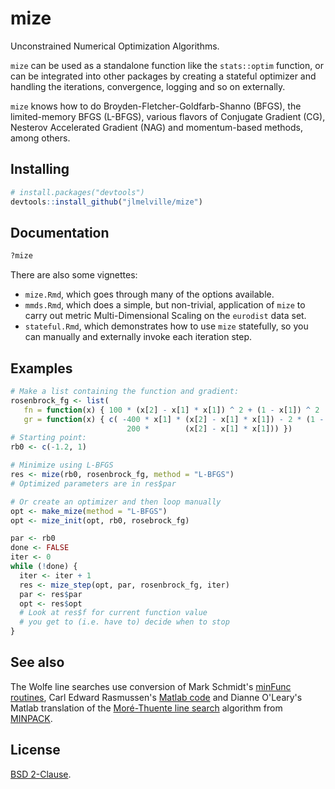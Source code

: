 # mize

Unconstrained Numerical Optimization Algorithms.

`mize` can be used as a standalone function like the `stats::optim` function, 
or can be integrated into other packages by creating a stateful optimizer and 
handling the iterations, convergence, logging and so on externally. 

`mize` knows how to do Broyden-Fletcher-Goldfarb-Shanno (BFGS), 
the limited-memory BFGS (L-BFGS), various flavors of Conjugate Gradient (CG), 
Nesterov Accelerated Gradient (NAG) and momentum-based methods, among others.

## Installing

```R
# install.packages("devtools")
devtools::install_github("jlmelville/mize")
```

## Documentation

```R
?mize
```

There are also some vignettes:

* `mize.Rmd`, which goes through many of the options available.
* `mmds.Rmd`, which does a simple, but non-trivial, application of `mize` to
carry out metric Multi-Dimensional Scaling on the `eurodist` data set.
* `stateful.Rmd`, which demonstrates how to use `mize` statefully, so you can
manually and externally invoke each iteration step.

## Examples

```R
# Make a list containing the function and gradient:
rosenbrock_fg <- list(
   fn = function(x) { 100 * (x[2] - x[1] * x[1]) ^ 2 + (1 - x[1]) ^ 2  },
   gr = function(x) { c( -400 * x[1] * (x[2] - x[1] * x[1]) - 2 * (1 - x[1]),
                          200 *        (x[2] - x[1] * x[1])) })
# Starting point:
rb0 <- c(-1.2, 1)

# Minimize using L-BFGS
res <- mize(rb0, rosenbrock_fg, method = "L-BFGS")
# Optimized parameters are in res$par

# Or create an optimizer and then loop manually
opt <- make_mize(method = "L-BFGS")
opt <- mize_init(opt, rb0, rosebrock_fg)

par <- rb0
done <- FALSE
iter <- 0
while (!done) {
  iter <- iter + 1
  res <- mize_step(opt, par, rosenbrock_fg, iter)
  par <- res$par
  opt <- res$opt
  # Look at res$f for current function value
  # you get to (i.e. have to) decide when to stop
}
```

## See also

The Wolfe line searches use conversion of Mark Schmidt's 
[minFunc routines](http://www.cs.ubc.ca/~schmidtm/Software/minFunc.html),
Carl Edward Rasmussen's
[Matlab code](http://learning.eng.cam.ac.uk/carl/code/minimize/) and Dianne 
O'Leary's Matlab translation of the 
[Moré-Thuente line search](https://www.cs.umd.edu/users/oleary/software/)
algorithm from [MINPACK](http://www.netlib.org/minpack/).

## License

[BSD 2-Clause](https://opensource.org/licenses/BSD-2-Clause).
